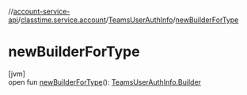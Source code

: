 //[account-service-api](../../../index.md)/[classtime.service.account](../index.md)/[TeamsUserAuthInfo](index.md)/[newBuilderForType](new-builder-for-type.md)

# newBuilderForType

[jvm]\
open fun [newBuilderForType](new-builder-for-type.md)(): [TeamsUserAuthInfo.Builder](-builder/index.md)
